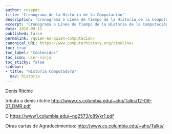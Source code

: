 ```yaml
---
author: rosepac
title: 'Cronograma de la Historia de la Computación'
description: 'Cronograma o Línea de Tiempo de la Historia de la Computación'
excerpt: 'Cronograma o Línea de Tiempo de la Historia de la Computación'
date: 2018-09-11
published: false
permalink: /quien-es-quien-computacion/
canonical_URL: https://www.computerhistory.org/timeline/
toc: true
toc_label: "Contenidos"
toc_icon: user-ninja
toc_sticky: false
sidebar:
- title: "Historia Computadora"
  nav: historia
---
```


Denis Ritchie

tributo a denis ritchie http://www.cs.columbia.edu/~aho/Talks/12-09-07_DMR.pdf

C https://www1.columbia.edu/~ng2573/c89/kr1.pdf

Otras cartas de Agradecimientos: http://www.cs.columbia.edu/~aho/Talks/